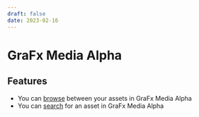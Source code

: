 ```yaml
---
draft: false
date: 2023-02-16
---
```


# GraFx Media Alpha

## Features

- You can [browse](../../../../../GraFx_Media/how_to/browse/) between your assets in GraFx Media Alpha
- You can [search](../../../../../GraFx_Media/how_to/search/) for an asset in GraFx Media Alpha
